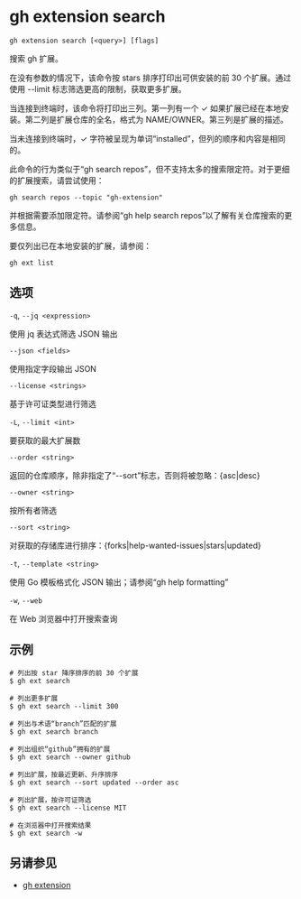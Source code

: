 # gh extension search

```
gh extension search [<query>] [flags]
```

搜索 gh 扩展。

在没有参数的情况下，该命令按 stars 排序打印出可供安装的前 30 个扩展。通过使用 --limit 标志筛选更高的限制，获取更多扩展。

当连接到终端时，该命令将打印出三列。第一列有一个 ✓ 如果扩展已经在本地安装。第二列是扩展仓库的全名，格式为 NAME/OWNER。第三列是扩展的描述。

当未连接到终端时，✓ 字符被呈现为单词“installed”，但列的顺序和内容是相同的。

此命令的行为类似于“gh search repos”，但不支持太多的搜索限定符。对于更细的扩展搜索，请尝试使用：


```
gh search repos --topic "gh-extension"
```

并根据需要添加限定符。请参阅“gh help search repos”以了解有关仓库搜索的更多信息。

要仅列出已在本地安装的扩展，请参阅：

```
gh ext list
```

## 选项

`-q`, `--jq <expression>`

使用 jq 表达式筛选 JSON 输出

`--json <fields>`

使用指定字段输出 JSON

`--license <strings>`

基于许可证类型进行筛选

`-L`, `--limit <int>`

要获取的最大扩展数

`--order <string>`

返回的仓库顺序，除非指定了“--sort”标志，否则将被忽略：\{asc|desc\}

`--owner <string>`

按所有者筛选

`--sort <string>`

对获取的存储库进行排序：\{forks|help-wanted-issues|stars|updated\}

`-t`, `--template <string>`

使用 Go 模板格式化 JSON 输出；请参阅“gh help formatting”

`-w`, `--web`

在 Web 浏览器中打开搜索查询

## 示例

```
# 列出按 star 降序排序的前 30 个扩展
$ gh ext search

# 列出更多扩展
$ gh ext search --limit 300

# 列出与术语“branch”匹配的扩展
$ gh ext search branch

# 列出组织“github”拥有的扩展
$ gh ext search --owner github

# 列出扩展，按最近更新、升序排序
$ gh ext search --sort updated --order asc

# 列出扩展，按许可证筛选
$ gh ext search --license MIT

# 在浏览器中打开搜索结果
$ gh ext search -w
```

## 另请参见

- [gh extension](/gh_extension)